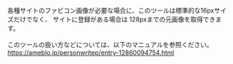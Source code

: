各種サイトのファビコン画像が必要な場合に、このツールは標準的な16pxサイズだけでなく、
サイトに登録がある場合は 128pxまでの元画像を取得できます。<br>
<br>
このツールの扱い方などについては、以下のマニュアルを参照ください。<br>
https://ameblo.jp/personwritep/entry-12860094754.html
